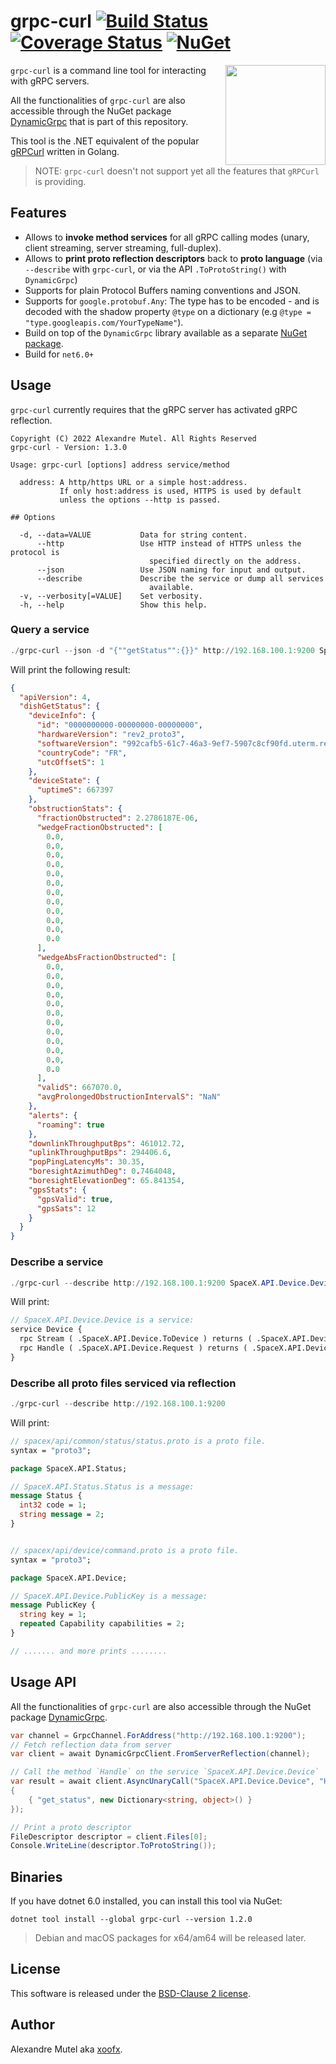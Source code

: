# grpc-curl [![Build Status](https://github.com/xoofx/grpc-curl/workflows/ci/badge.svg?branch=main)](https://github.com/xoofx/grpc-curl/actions) [![Coverage Status](https://coveralls.io/repos/github/xoofx/grpc-curl/badge.svg?branch=main)](https://coveralls.io/github/xoofx/grpc-curl?branch=main) [![NuGet](https://img.shields.io/nuget/v/grpc-curl.svg)](https://www.nuget.org/packages/grpc-curl/)

<img align="right" width="160px" height="160px" src="https://raw.githubusercontent.com/xoofx/grpc-curl/main/img/grpc-curl.png">

`grpc-curl` is a command line tool for interacting with gRPC servers. 

All the functionalities of `grpc-curl` are also accessible through the NuGet package [DynamicGrpc](https://www.nuget.org/packages/DynamicGrpc/) that is part of this repository.

This tool is the .NET equivalent of the popular [gRPCurl](https://github.com/fullstorydev/grpcurl) written in Golang.

> NOTE: `grpc-curl` doesn't not support yet all the features that `gRPCurl` is providing.
## Features

- Allows to **invoke method services** for all gRPC calling modes (unary, client streaming, server streaming, full-duplex).
- Allows to **print proto reflection descriptors** back to **proto language** (via `--describe` with `grpc-curl`, or via the API `.ToProtoString()` with `DynamicGrpc`)
- Supports for plain Protocol Buffers naming conventions and JSON.
- Supports for `google.protobuf.Any`: The type has to be encoded - and is decoded with the shadow property `@type` on a dictionary (e.g `@type = "type.googleapis.com/YourTypeName"`).
- Build on top of the `DynamicGrpc` library available as a separate [NuGet package](https://www.nuget.org/packages/DynamicGrpc/).
- Build for `net6.0+`
## Usage

`grpc-curl` currently requires that the gRPC server has activated gRPC reflection.

```
Copyright (C) 2022 Alexandre Mutel. All Rights Reserved
grpc-curl - Version: 1.3.0

Usage: grpc-curl [options] address service/method

  address: A http/https URL or a simple host:address.
           If only host:address is used, HTTPS is used by default
           unless the options --http is passed.

## Options

  -d, --data=VALUE           Data for string content.
      --http                 Use HTTP instead of HTTPS unless the protocol is
                               specified directly on the address.
      --json                 Use JSON naming for input and output.
      --describe             Describe the service or dump all services
                               available.
  -v, --verbosity[=VALUE]    Set verbosity.
  -h, --help                 Show this help.
```

### Query a service

```powershell
./grpc-curl --json -d "{""getStatus"":{}}" http://192.168.100.1:9200 SpaceX.API.Device.Device/Handle
```
Will print the following result:

```json
{
  "apiVersion": 4,
  "dishGetStatus": {
    "deviceInfo": {
      "id": "0000000000-00000000-00000000",
      "hardwareVersion": "rev2_proto3",
      "softwareVersion": "992cafb5-61c7-46a3-9ef7-5907c8cf90fd.uterm.release",
      "countryCode": "FR",
      "utcOffsetS": 1
    },
    "deviceState": {
      "uptimeS": 667397
    },
    "obstructionStats": {
      "fractionObstructed": 2.2786187E-06,
      "wedgeFractionObstructed": [
        0.0,
        0.0,
        0.0,
        0.0,
        0.0,
        0.0,
        0.0,
        0.0,
        0.0,
        0.0,
        0.0,
        0.0
      ],
      "wedgeAbsFractionObstructed": [
        0.0,
        0.0,
        0.0,
        0.0,
        0.0,
        0.0,
        0.0,
        0.0,
        0.0,
        0.0,
        0.0,
        0.0
      ],
      "validS": 667070.0,
      "avgProlongedObstructionIntervalS": "NaN"
    },
    "alerts": {
      "roaming": true
    },
    "downlinkThroughputBps": 461012.72,
    "uplinkThroughputBps": 294406.6,
    "popPingLatencyMs": 30.35,
    "boresightAzimuthDeg": 0.7464048,
    "boresightElevationDeg": 65.841354,
    "gpsStats": {
      "gpsValid": true,
      "gpsSats": 12
    }
  }
}
```

### Describe a service

```powershell
./grpc-curl --describe http://192.168.100.1:9200 SpaceX.API.Device.Device
```
Will print:

```proto
// SpaceX.API.Device.Device is a service:
service Device {
  rpc Stream ( .SpaceX.API.Device.ToDevice ) returns ( .SpaceX.API.Device.FromDevice );
  rpc Handle ( .SpaceX.API.Device.Request ) returns ( .SpaceX.API.Device.Response );
}
```

### Describe all proto files serviced via reflection

```powershell
./grpc-curl --describe http://192.168.100.1:9200
```
Will print:

```proto
// spacex/api/common/status/status.proto is a proto file.
syntax = "proto3";

package SpaceX.API.Status;

// SpaceX.API.Status.Status is a message:
message Status {
  int32 code = 1;
  string message = 2;
}


// spacex/api/device/command.proto is a proto file.
syntax = "proto3";

package SpaceX.API.Device;

// SpaceX.API.Device.PublicKey is a message:
message PublicKey {
  string key = 1;
  repeated Capability capabilities = 2;
}

// ....... and more prints ........
```

## Usage API

All the functionalities of `grpc-curl` are also accessible through the NuGet package [DynamicGrpc](https://www.nuget.org/packages/DynamicGrpc/).

```c#
var channel = GrpcChannel.ForAddress("http://192.168.100.1:9200");
// Fetch reflection data from server
var client = await DynamicGrpcClient.FromServerReflection(channel);

// Call the method `Handle` on the service `SpaceX.API.Device.Device`
var result = await client.AsyncUnaryCall("SpaceX.API.Device.Device", "Handle", new Dictionary<string, object>()
{
    { "get_status", new Dictionary<string, object>() }
});

// Print a proto descriptor
FileDescriptor descriptor = client.Files[0];
Console.WriteLine(descriptor.ToProtoString());
```
## Binaries

If you have dotnet 6.0 installed, you can install this tool via NuGet:

```
dotnet tool install --global grpc-curl --version 1.2.0
```

> Debian and macOS packages for x64/am64 will be released later.

## License

This software is released under the [BSD-Clause 2 license](https://opensource.org/licenses/BSD-2-Clause). 

## Author

Alexandre Mutel aka [xoofx](http://xoofx.com).
